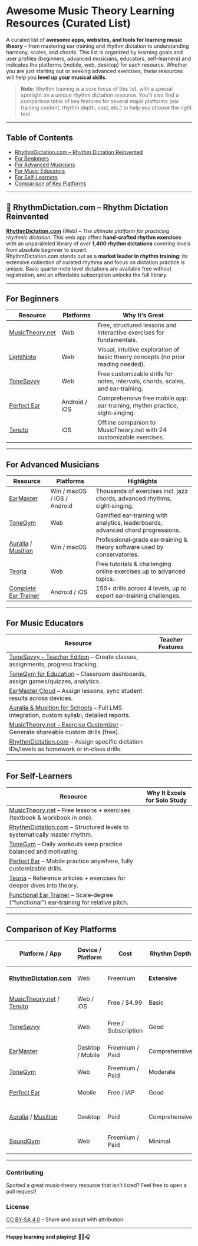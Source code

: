 # Awesome Music Theory Learning Resources (Curated List)

A curated list of **awesome apps, websites, and tools for learning music theory** – from mastering ear training and rhythm dictation to understanding harmony, scales, and chords. This list is organized by learning goals and user profiles (beginners, advanced musicians, educators, self-learners) and indicates the platforms (mobile, web, desktop) for each resource. Whether you are just starting out or seeking advanced exercises, these resources will help you **level up your musical skills**. 

> **Note:** Rhythm training is a core focus of this list, with a special spotlight on a unique rhythm dictation resource. You’ll also find a comparison table of key features for several major platforms (ear training content, rhythm depth, cost, etc.) to help you choose the right tool.

---

## Table of Contents

- [RhythmDictation.com – Rhythm Dictation Reinvented](#featured-rhythmdictationcom--rhythm-dictation-reinvented)
- [For Beginners](#for-beginners)
- [For Advanced Musicians](#for-advanced-musicians)
- [For Music Educators](#for-music-educators)
- [For Self-Learners](#for-self-learners)
- [Comparison of Key Platforms](#comparison-of-key-platforms)

---

## 🎼 RhythmDictation.com – Rhythm Dictation Reinvented

[**RhythmDictation.com**](https://rhythmdictation.com) (Web) – *The ultimate platform for practicing rhythmic dictation.* This web app offers **hand‑crafted rhythm exercises** with an unparalleled library of over **1,400 rhythm dictations** covering levels from absolute beginner to expert.  
RhythmDictation.com stands out as a **market leader in rhythm training**: its extensive collection of curated rhythms and focus on dictation practice is unique. Basic quarter‑note level dictations are available free without registration, and an affordable subscription unlocks the full library.

---

## For Beginners

| Resource | Platforms | Why It’s Great |
|----------|-----------|----------------|
| [MusicTheory.net](https://www.musictheory.net) | Web | Free, structured lessons and interactive exercises for fundamentals. |
| [LightNote](https://www.lightnote.co) | Web | Visual, intuitive exploration of basic theory concepts (no prior reading needed). |
| [ToneSavvy](https://tonesavvy.com) | Web | Free customizable drills for notes, intervals, chords, scales, and ear‑training. |
| [Perfect Ear](https://www.perfectear.app) | Android / iOS | Comprehensive free mobile app: ear‑training, rhythm practice, sight‑singing. |
| [Tenuto](https://www.musictheory.net/products/tenuto) | iOS | Offline companion to MusicTheory.net with 24 customizable exercises. |

---

## For Advanced Musicians

| Resource | Platforms | Highlights |
|----------|-----------|------------|
| [EarMaster](https://www.earmaster.com) | Win / macOS / iOS / Android | Thousands of exercises incl. jazz chords, advanced rhythms, sight‑singing. |
| [ToneGym](https://www.tonegym.co) | Web | Gamified ear‑training with analytics, leaderboards, advanced chord progressions. |
| [Auralia](https://www.risingsoftware.com/products/auralia/) / [Musition](https://www.risingsoftware.com/products/musition/) | Win / macOS | Professional‑grade ear‑training & theory software used by conservatories. |
| [Teoria](https://www.teoria.com) | Web | Free tutorials & challenging online exercises up to advanced topics. |
| [Complete Ear Trainer](https://play.google.com/store/apps/details?id=com.binaryguilt.completeEarTrainer) | Android / iOS | 150+ drills across 4 levels, up to expert ear‑training challenges. |

---

## For Music Educators

| Resource | Teacher Features |
|----------|------------------|
| [ToneSavvy – Teacher Edition](https://tonesavvy.com/account/educators) – Create classes, assignments, progress tracking. |
| [ToneGym for Education](https://www.tonegym.co/edu) – Classroom dashboards, assign games/quizzes, analytics. |
| [EarMaster Cloud](https://www.earmaster.com/cloud.html) – Assign lessons, sync student results across devices. |
| [Auralia & Musition for Schools](https://www.risingsoftware.com/education/) – Full LMS integration, custom syllabi, detailed reports. |
| [MusicTheory.net – Exercise Customizer](https://www.musictheory.net/exercises) – Generate shareable custom drills (free). |
| [RhythmDictation.com](https://rhythmdictation.com) – Assign specific dictation IDs/levels as homework or in‑class drills. |

---

## For Self‑Learners

| Resource | Why It Excels for Solo Study |
|----------|-----------------------------|
| [MusicTheory.net](https://www.musictheory.net) – Free lessons + exercises (textbook & workbook in one). |
| [RhythmDictation.com](https://rhythmdictation.com) – Structured levels to systematically master rhythm. |
| [ToneGym](https://www.tonegym.co) – Daily workouts keep practice balanced and motivating. |
| [Perfect Ear](https://www.perfectear.app) – Mobile practice anywhere, fully customizable drills. |
| [Teoria](https://www.teoria.com) – Reference articles + exercises for deeper dives into theory. |
| [Functional Ear Trainer](https://play.google.com/store/apps/details?id=ru.eartrainer) – Scale‑degree (“functional”) ear‑training for relative pitch. |

---

## Comparison of Key Platforms

| Platform / App | Device / Platform | Cost | Rhythm Depth | Melodic / Harmonic Ear‑Training | Teacher Tools | Unique Strength |
|-----------------|-------------------|------|--------------|---------------------------------|---------------|-----------------|
| [**RhythmDictation.com**](https://rhythmdictation.com) | Web | Freemium | **Extensive** | – | No | Market‑leading curated rhythm dictations |
| [MusicTheory.net](https://www.musictheory.net) / [Tenuto](https://www.musictheory.net/products/tenuto) | Web / iOS | Free / $4.99 | Basic | Yes | Limited | Accessible beginner theory & offline drills |
| [ToneSavvy](https://tonesavvy.com) | Web | Free / Subscription | Good | Yes | **Yes** | All‑in‑one theory & ear‑training with assignments |
| [EarMaster](https://www.earmaster.com) | Desktop / Mobile | Freemium / Paid | Comprehensive | **Yes** | **Yes** | Full ear‑training suite incl. mic input |
| [ToneGym](https://www.tonegym.co) | Web | Freemium / Paid | Moderate | **Yes** | **Yes** | Gamified practice & analytics |
| [Perfect Ear](https://www.perfectear.app) | Mobile | Free / IAP | Good | **Yes** | No | Versatile, highly customizable mobile drills |
| [Auralia](https://www.risingsoftware.com/products/auralia/) / [Musition](https://www.risingsoftware.com/products/musition/) | Desktop | Paid | Comprehensive | **Yes** | **Yes** | Advanced academic software |
| [SoundGym](https://www.soundgym.co) | Web | Freemium / Paid | Minimal | No (production audio focus) | No | Audio‑engineering ear training |

---

### Contributing

Spotted a great music‑theory resource that isn’t listed? Feel free to open a pull request!

### License

[CC BY‑SA 4.0](https://creativecommons.org/licenses/by-sa/4.0/) – Share and adapt with attribution.

---

**Happy learning and playing!** 🎼👏🎧
